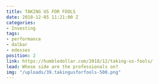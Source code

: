 ```yaml
---
title: TAKING US FOR FOOLS
date: 2018-12-05 11:21:00 Z
categories:
- Investing
tags:
- performance
- dalbar
- edesses
position: 2
link: https://humbledollar.com/2018/12/taking-us-fools/
lead: Whose side are the professionals on?
img: "/uploads/39.takingusforfools-500.png"
---
```


